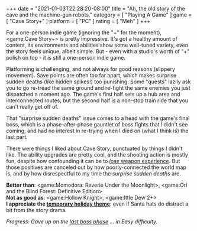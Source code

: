 +++
date = "2021-01-03T22:28:20-08:00"
title = "Ah, the old story of the cave and the machine-gun robots."
category = [ "Playing A Game" ]
game = [ "Cave Story+" ]
platform = [ "PC" ]
rating = [ "Meh" ]
+++

For a one-person indie game (ignoring the "+" for the moment), <game:Cave Story+> is pretty impressive.  It's got a healthy amount of content, its environments and abilities show some well-tuned variety, even the story feels unique, albeit simple.  But - even with a studio's worth of "+" polish on top - it <i>is</i> still a one-person indie game.

Platforming is challenging, and not always for good reasons (slippery movement).  Save points are often too far apart, which makes surprise sudden deaths (like hidden spikes!) too punishing.  Some "quests" lazily ask you to go re-tread the same ground and re-fight the same enemies you just dispatched a moment ago.  The game's first half sets up a hub area and interconnected routes, but the second half is a non-stop train ride that you can't really get off of.

That "surprise sudden deaths" issue comes to a head with the game's final boss, which is a phase-after-phase gauntlet of boss fights that I didn't see coming, and had no interest in re-trying when I died on (what I think is) the last part.

There were things I liked about Cave Story, punctuated by things I didn't like.  The ability upgrades are pretty cool, and the shooting action is mostly fun, despite how confounding it can be to <a href="https://cavestory.fandom.com/wiki/Experience"><i>lose</i> weapon experience</a>.  But those positives are canceled out by how poorly-connected the world map is, and by how disrespectful to my time the <i>surprise sudden deaths</i> are.

<b>Better than</b>: <game:Momodora: Reverie Under the Moonlight>, <game:Ori and the Blind Forest: Definitive Edition>  
<b>Not as good as</b>: <game:Hollow Knight>, <game:Ittle Dew 2+>  
<b>I appreciate the <a href="https://cavestory.fandom.com/wiki/Cave_Story%2B#Seasonal_graphics">temporary holiday theme</a></b>: even if Santa hats do distract a bit from the story drama.

<i>Progress: Gave up on the <a href="https://cavestory.fandom.com/wiki/Balcony#Black_Space">last boss phase</a> ... in Easy difficulty.</i>
